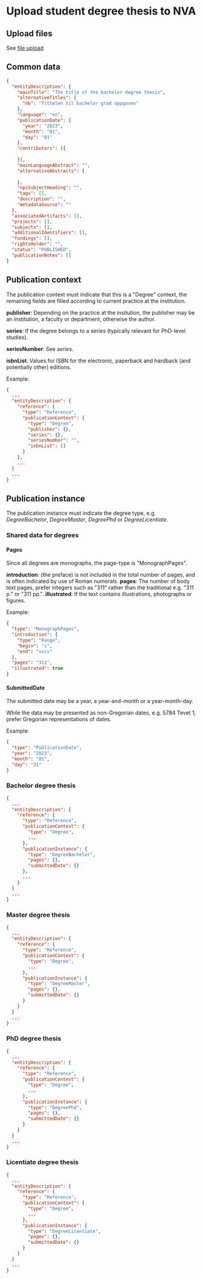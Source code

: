 # Upload student degree thesis to NVA

## Upload files
See [file upload](../file-upload/index.md)

## Common data
```json
{
  "entityDescription": {
    "mainTitle": "The title of the bachelor degree thesis",
    "alternativeTitles": {
      "nb": "Tittelen til bachelor grad oppgaven"
    },
    "language": "en",
    "publicationDate": {
      "year": "2023",
      "month": "01",
      "day": "01"
    },
    "contributors": [{
      
    }],
    "mainLanguageAbstract": "",
    "alternativeAbstracts": {
      
    },
    "npiSubjectHeading": "",
    "tags": [],
    "description": "",
    "metadataSource": ""
  },
  "associatedArtifacts": [],
  "projects": [],
  "subjects": [],
  "additionalIdentifiers": [],
  "fundings": [],
  "rightsHolder": "",
  "status": "PUBLISHED",
  "publicationNotes": []
}
```

## Publication context
The publication context must indicate that this is a "Degree" context, the remaining fields are filled according to current practice at the institution. 

**publisher**: Depending on the practice at the insitution, the publisher may be an institution, a faculty or department, otherwise the author.

**series**: If the degree belongs to a series (typically relevant for PhD-level studies).

**seriesNumber**: See _series_.

**isbnList**: Values for ISBN for the electronic, paperback and hardback (and potentially other) editions.

Example:
```json
{
  ...
  "entityDescription": {
    "reference": {
      "type": "Reference",
      "publicationContext": {
        "type": "Degree",
        "publisher": {},
        "series": {},
        "seriesNumber": "",
        "isbnList": []
      }
    },
    ...
  }
  ...
}
```

## Publication instance
The publication instance must indicate the degree type, e.g. *DegreeBachelor*, *DegreeMaster*, *DegreePhd* or *DegreeLicentiate*.

### Shared data for degrees

#### Pages
Since all degrees are monographs, the page-type is "MonographPages".

**introduction**: (the preface) is not included in the total number of pages, and is often indicated by use of Roman numerals.
**pages**: The number of body text pages, prefer integers such as "311" rather than the traditional e.g. "311 p." or "311 pp.".
**illustrated**: If the text contains illustrations, photographs or figures.

Example:
```json
{
  "type": "MonographPages",
  "introduction": {
    "type": "Range",
    "begin": "i",
    "end": "xxiv"
  },
  "pages": "311",
  "illustrated": true
}
```

#### SubmittedDate

The submitted date may be a year, a year-and-month or a year-month-day.

While the data may be presented as non-Gregorian dates, e.g. 5784 Tevet 1, prefer Gregorian representations of dates.

Example:
```json
{
  "type": "PublicationDate",
  "year": "2023",
  "month": "01",
  "day": "31"
}
```

### Bachelor degree thesis
```json
{
  ...
  "entityDescription": {
    "reference": {
      "type": "Reference",
      "publicationContext": {
        "type": "Degree",
        ...
      },
      "publicationInstance": {
        "type": "DegreeBachelor",
        "pages": {},
        "submittedDate": {}
      },
      ...
    }
  }
  ...
}
```
### Master degree thesis
```json
{
  ...
  "entityDescription": {
    "reference": {
      "type": "Reference",
      "publicationContext": {
        "type": "Degree",
        ...
      },
      "publicationInstance": {
        "type": "DegreeMaster",
        "pages": {},
        "submittedDate": {}
      }
    }
  }
  ...
}
```
### PhD degree thesis
```json
{
  ...
  "entityDescription": {
    "reference": {
      "type": "Reference",
      "publicationContext": {
        "type": "Degree",
        ...
      },
      "publicationInstance": {
        "type": "DegreePhd",
        "pages": {},
        "submittedDate": {}
      }
    }
  }
  ...
}
```
### Licentiate degree thesis
```json
{
  ...
  "entityDescription": {
    "reference": {
      "type": "Reference",
      "publicationContext": {
        "type": "Degree",
        ...
      },
      "publicationInstance": {
        "type": "DegreeLicentiate",
        "pages": {},
        "submittedDate": {}
      }
    }
  }
  ...
}
```
